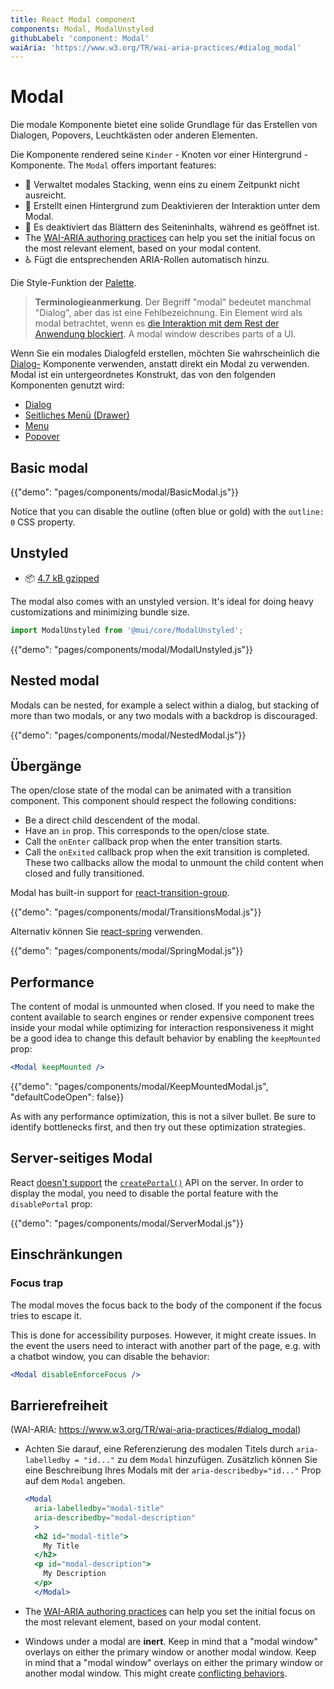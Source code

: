 ```yaml
---
title: React Modal component
components: Modal, ModalUnstyled
githubLabel: 'component: Modal'
waiAria: 'https://www.w3.org/TR/wai-aria-practices/#dialog_modal'
---
```


# Modal

<p class="description">Die modale Komponente bietet eine solide Grundlage für das Erstellen von Dialogen, Popovers, Leuchtkästen oder anderen Elementen.</p>

Die Komponente rendered seine `Kinder` - Knoten vor einer Hintergrund - Komponente. The `Modal` offers important features:

- 💄 Verwaltet modales Stacking, wenn eins zu einem Zeitpunkt nicht ausreicht.
- 🔐 Erstellt einen Hintergrund zum Deaktivieren der Interaktion unter dem Modal.
- 🔐 Es deaktiviert das Blättern des Seiteninhalts, während es geöffnet ist.
- The [WAI-ARIA authoring practices](https://www.w3.org/TR/wai-aria-practices/examples/dialog-modal/dialog.html) can help you set the initial focus on the most relevant element, based on your modal content.
- ♿️ Fügt die entsprechenden ARIA-Rollen automatisch hinzu.

Die Style-Funktion der [Palette](/system/palette/).

> **Terminologieanmerkung**. Der Begriff "modal" bedeutet manchmal "Dialog", aber das ist eine Fehlbezeichnung. Ein Element wird als modal betrachtet, wenn es [die Interaktion mit dem Rest der Anwendung blockiert](https://en.wikipedia.org/wiki/Modal_window). A modal window describes parts of a UI.

Wenn Sie ein modales Dialogfeld erstellen, möchten Sie wahrscheinlich die [Dialog-](/components/dialogs/) Komponente verwenden, anstatt direkt ein Modal zu verwenden. Modal ist ein untergeordnetes Konstrukt, das von den folgenden Komponenten genutzt wird:

- [Dialog](/components/dialogs/)
- [Seitliches Menü (Drawer)](/components/drawers/)
- [Menu](/components/menus/)
- [Popover](/components/popover/)

## Basic modal

{{"demo": "pages/components/modal/BasicModal.js"}}

Notice that you can disable the outline (often blue or gold) with the `outline: 0` CSS property.

## Unstyled

- 📦 [4.7 kB gzipped](https://bundlephobia.com/result?p=@mui/core@next)

The modal also comes with an unstyled version. It's ideal for doing heavy customizations and minimizing bundle size.

```js
import ModalUnstyled from '@mui/core/ModalUnstyled';
```

{{"demo": "pages/components/modal/ModalUnstyled.js"}}

## Nested modal

Modals can be nested, for example a select within a dialog, but stacking of more than two modals, or any two modals with a backdrop is discouraged.

{{"demo": "pages/components/modal/NestedModal.js"}}

## Übergänge

The open/close state of the modal can be animated with a transition component. This component should respect the following conditions:

- Be a direct child descendent of the modal.
- Have an `in` prop. This corresponds to the open/close state.
- Call the `onEnter` callback prop when the enter transition starts.
- Call the `onExited` callback prop when the exit transition is completed. These two callbacks allow the modal to unmount the child content when closed and fully transitioned.

Modal has built-in support for [react-transition-group](https://github.com/reactjs/react-transition-group).

{{"demo": "pages/components/modal/TransitionsModal.js"}}

Alternativ können Sie [react-spring](https://github.com/react-spring/react-spring) verwenden.

{{"demo": "pages/components/modal/SpringModal.js"}}

## Performance

The content of modal is unmounted when closed. If you need to make the content available to search engines or render expensive component trees inside your modal while optimizing for interaction responsiveness it might be a good idea to change this default behavior by enabling the `keepMounted` prop:

```jsx
<Modal keepMounted />
```

{{"demo": "pages/components/modal/KeepMountedModal.js", "defaultCodeOpen": false}}

As with any performance optimization, this is not a silver bullet. Be sure to identify bottlenecks first, and then try out these optimization strategies.

## Server-seitiges Modal

React [doesn't support](https://github.com/facebook/react/issues/13097) the [`createPortal()`](https://reactjs.org/docs/portals.html) API on the server. In order to display the modal, you need to disable the portal feature with the `disablePortal` prop:

{{"demo": "pages/components/modal/ServerModal.js"}}

## Einschränkungen

### Focus trap

The modal moves the focus back to the body of the component if the focus tries to escape it.

This is done for accessibility purposes. However, it might create issues. In the event the users need to interact with another part of the page, e.g. with a chatbot window, you can disable the behavior:

```jsx
<Modal disableEnforceFocus />
```

## Barrierefreiheit

(WAI-ARIA: https://www.w3.org/TR/wai-aria-practices/#dialog_modal)

- Achten Sie darauf, eine Referenzierung des modalen Titels durch `aria-labelledby = "id..."` zu dem `Modal` hinzufügen. Zusätzlich können Sie eine Beschreibung Ihres Modals mit der `aria-describedby="id..."` Prop auf dem `Modal` angeben.

  ```jsx
  <Modal
    aria-labelledby="modal-title"
    aria-describedby="modal-description"
    >
    <h2 id="modal-title">
      My Title
    </h2>
    <p id="modal-description">
      My Description
    </p>
    </Modal>
  ```

- The [WAI-ARIA authoring practices](https://www.w3.org/TR/wai-aria-practices/examples/dialog-modal/dialog.html) can help you set the initial focus on the most relevant element, based on your modal content.
- Windows under a modal are **inert**. Keep in mind that a "modal window" overlays on either the primary window or another modal window. Keep in mind that a "modal window" overlays on either the primary window or another modal window. This might create [conflicting behaviors](#focus-trap).
